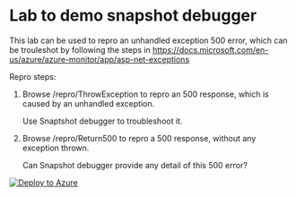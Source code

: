# Lab to demo snapshot debugger
This lab can be used to repro an unhandled exception 500 error, which can be trouleshot by following the steps in https://docs.microsoft.com/en-us/azure/azure-monitor/app/asp-net-exceptions

Repro steps:
1. Browse /repro/ThrowException to repro an 500 response, which is caused by an unhandled exception.

    Use Snaptshot debugger to troubleshoot it.

1. Browse /repro/Return500 to repro a 500 response, without any exception thrown.

    Can Snapshot debugger provide any detail of this 500 error?

[![Deploy to Azure](http://azuredeploy.net/deploybutton.png)](https://azuredeploy.net/)
